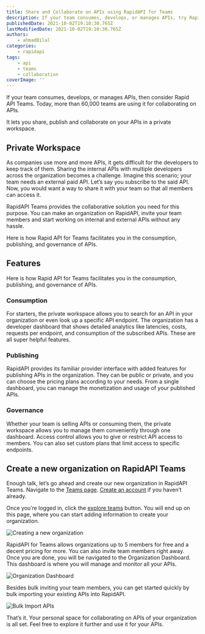 ```yaml
---
title: Share and Collaborate on APIs using RapidAPI for Teams
description: If your team consumes, develops, or manages APIs, try Rapid API Teams. Today, more than 60,000 teams are using it for collaborating on APIs.
publishedDate: 2021-10-02T19:10:30.765Z
lastModifiedDate: 2021-10-02T19:10:30.765Z
authors:
    - ahmadBilal
categories:
    - rapidapi
tags:
    - api
    - teams
    - collaboration
coverImage: ''
---
```


<Lead>
	If your team consumes, develops, or manages APIs, then consider Rapid API
	Teams. Today, more than 60,000 teams are using it for collaborating on APIs.
</Lead>

It lets you share, publish and collaborate on your APIs in a private workspace.

## Private Workspace

As companies use more and more APIs, it gets difficult for the developers to keep track of them. Sharing the internal APIs with multiple developers across the organization becomes a challenge. Imagine this scenario; your team needs an external paid API. Let’s say you subscribe to the said API. Now, you would want a way to share it with your team so that all members can access it.

RapidAPI Teams provides the collaborative solution you need for this purpose. You can make an organization on RapidAPI, invite your team members and start working on internal and external APIs without any hassle.

Here is how Rapid API for Teams facilitates you in the consumption, publishing, and governance of APIs.

## Features

Here is how Rapid API for Teams facilitates you in the consumption, publishing, and governance of APIs.

### Consumption

For starters, the private workspace allows you to search for an API in your organization or even look up a specific API endpoint. The organization has a developer dashboard that shows detailed analytics like latencies, costs, requests per endpoint, and consumption of the subscribed APIs. These are all super helpful features.

### Publishing

RapidAPI provides its familiar provider interface with added features for publishing APIs in the organization. They can be public or private, and you can choose the pricing plans according to your needs. From a single dashboard, you can manage the monetization and usage of your published APIs.

### Governance

Whether your team is selling APIs or consuming them, the private workspace allows you to manage them conveniently through one dashboard. Access control allows you to give or restrict API access to members. You can also set custom plans that limit access to specific endpoints.

## Create a new organization on RapidAPI Teams

Enough talk, let’s go ahead and create our new organization in RapidAPI Teams. Navigate to the [Teams page](https://rapidapi.com/products/teams/?utm_source=RapidAPI.com/guides&utm_medium=DevRel&utm_campaign=DevRel). [Create an account](https://RapidAPI.com/auth/sign-up?referral=/hub?utm_source=RapidAPI.com/guides&utm_medium=DevRel&utm_campaign=DevRel) if you haven’t already.

Once you’re logged in, click the [explore teams](https://rapidapi.com/org/organizations/create?utm_source=RapidAPI.com/guides&utm_medium=DevRel&utm_campaign=DevRel) button. You will end up on this page, where you can start adding information to create your organization.

![Creating a new organization](https://raw.githubusercontent.com/RapidAPI/DevRel-Stack-Data/production/guides/posts/rapidapi-teams/images/dashboard-1.jpg)

RapidAPI for Teams allows organizations up to 5 members for free and a decent pricing for more. You can also invite team members right away. Once you are done, you will be navigated to the Organization Dashboard. This dashboard is where you will manage and monitor all your APIs.

![Organization Dashboard](https://raw.githubusercontent.com/RapidAPI/DevRel-Stack-Data/production/guides/posts/rapidapi-teams/images/dashboard-2.jpg)

Besides bulk inviting your team members, you can get started quickly by bulk importing your existing APIs into RapidAPI.

![Bulk Import APIs](https://raw.githubusercontent.com/RapidAPI/DevRel-Stack-Data/production/guides/posts/rapidapi-teams/images/dashboard-3.jpg)

That’s it. Your personal space for collaborating on APIs of your organization is all set. Feel free to explore it further and use it for your APIs.
